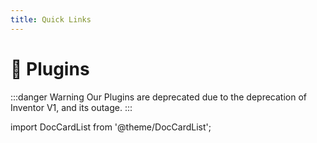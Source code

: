 ```yaml
---
title: Quick Links
---
```


# 🧩 Plugins

:::danger Warning
Our Plugins are deprecated due to the deprecation of Inventor V1, and its outage.
:::

import DocCardList from '@theme/DocCardList';

<DocCardList />